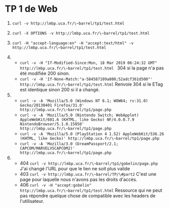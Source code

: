 # TP 1 de Web

1. `curl -v http://lmbp.uca.fr/\~barrel/tp1/test.html`

2. `curl -X OPTIONS -v http://lmbp.uca.fr/\~barrel/tp1/test.html`

3. `curl -H "accept-language:en" -H "accept:text/html" -v http://lmbp.uca.fr/\~barrel/tp1/test.html`

4. - `curl -v -H "If-Modified-Since:Mon, 18 Mar 2019 06:24:32 GMT" http://lmbp.uca.fr/\~barrel/tp1/test.html `
     304 si la page n'a pas été modifiée 200 sinon.
   - `curl -v -H 'If-None-Match:"a-584587109a800;52adcf361d500"' http://lmbp.uca.fr/\~barrel/tp1/test.html`
     Renvoie 304 si le ETag est identique sinon 200 si il a changé.

5. - `curl -v -A 'Mozilla/5.0 (Windows NT 6.1; WOW64; rv:31.0) Gecko/20130401 Firefox/31.0'  http://lmbp.uca.fr/\~barrel/tp1/page.php`
   - `curl -v -A 'Mozilla/5.0 (Nintendo Switch; WebApplet) AppleWebKit/601.6 (KHTML, like Gecko) NF/4.0.0.7.9 NintendoBrowser/5.1.0.15850'  http://lmbp.uca.fr/\~barrel/tp1/page.php`
   - `curl -v -A 'Mozilla/5.0 (PlayStation 4 1.52) AppleWebKit/536.26 (KHTML, like Gecko)' http://lmbp.uca.fr/\~barrel/tp1/page.php`
   - `curl -v -A 'Mozilla/3.0 (DreamPassport/2.1; CAPCOM/MARVELVSCAPCOM2)' http://lmbp.uca.fr/\~barrel/tp1/page.php`

6. - 404 `curl -v http://lmbp.uca.fr/\~barrel/tp1/gobelin/page.php` J'ai changé l'URL pour que le lien ne soit plus valide
   - 403 `curl -v http://lmbp.uca.fr/\~barrel/TP/\#part2` C'est une page pour laquelle nous n'avons pas les droits d'accès.
   - 406 `curl -v -H "accept:gobelin" http://lmbp.uca.fr/\~barrel/tp1/test.html` Ressource qui ne peut pas répondre quelque chose de compatible avec les headers de l'utilisateur.
